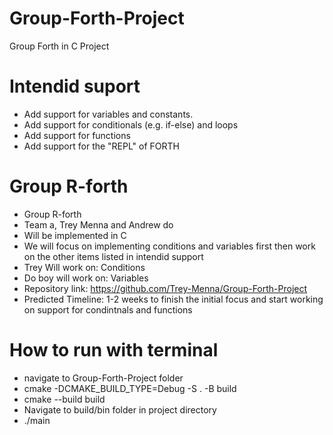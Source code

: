 # Group-Forth-Project
Group Forth in C Project

# Intendid suport
- Add support for variables and constants.
- Add support for conditionals (e.g. if-else) and loops
- Add support for functions
- Add support for the "REPL" of FORTH


# Group R-forth
- Group R-forth
- Team a, Trey Menna and Andrew do 
- Will be implemented in C
- We will focus on implementing conditions and variables first then work on the other items listed in intendid support
- Trey Will work on: Conditions
- Do boy will work on: Variables
- Repository link: https://github.com/Trey-Menna/Group-Forth-Project 
- Predicted Timeline: 1-2 weeks to finish the initial focus and start working on support for condintnals and functions

# How to run with terminal
- navigate to Group-Forth-Project folder
- cmake -DCMAKE_BUILD_TYPE=Debug -S . -B build
- cmake --build build
- Navigate to build/bin folder in project directory
- ./main


